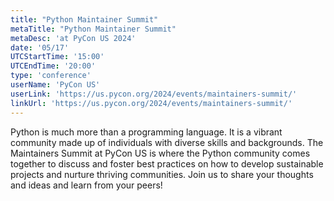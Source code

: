 ```yaml
---
title: "Python Maintainer Summit"
metaTitle: "Python Maintainer Summit"
metaDesc: 'at PyCon US 2024'
date: '05/17'
UTCStartTime: '15:00'
UTCEndTime: '20:00'
type: 'conference'
userName: 'PyCon US'
userLink: 'https://us.pycon.org/2024/events/maintainers-summit/'
linkUrl: 'https://us.pycon.org/2024/events/maintainers-summit/'
---
```


Python is much more than a programming language. It is a vibrant community made up of individuals with diverse skills and backgrounds. The Maintainers Summit at PyCon US is where the Python community comes together to discuss and foster best practices on how to develop sustainable projects and nurture thriving communities. Join us to share your thoughts and ideas and learn from your peers!
